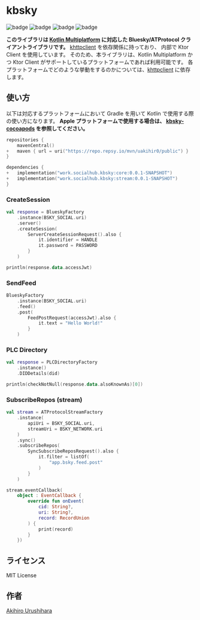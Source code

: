 # kbsky

![badge][badge-js]
![badge][badge-jvm]
![badge][badge-ios]
![badge][badge-mac]

**このライブラリは [Kotlin Multiplatform](https://kotlinlang.org/docs/multiplatform.html) に対応した Bluesky/ATProtocol クライアントライブラリです。**
[khttpclient] を依存関係に持っており、 内部で Ktor Client を使用しています。
そのため、本ライブラリは、Kotlin Multiplatform かつ Ktor Client がサポートしているプラットフォームであれば利用可能です。
各プラットフォームでどのような挙動をするのかについては、[khttpclient] に依存します。

## 使い方

以下は対応するプラットフォームにおいて Gradle を用いて Kotlin で使用する際の使い方になります。
**Apple プラットフォームで使用する場合は、 [kbsky-cocoapods](https://github.com/uakihir0/kbsky-cocoapods) を参照してください。**

```kotlin:build.gradle.kts
repositories {
    mavenCentral()
+   maven { url = uri("https://repo.repsy.io/mvn/uakihir0/public") }
}

dependencies {
+   implementation("work.socialhub.kbsky:core:0.0.1-SNAPSHOT")
+   implementation("work.socialhub.kbsky:stream:0.0.1-SNAPSHOT")
}
```

### CreateSession

```kotlin
val response = BlueskyFactory
    .instance(BSKY_SOCIAL.uri)
    .server()
    .createSession(
        ServerCreateSessionRequest().also {
            it.identifier = HANDLE
            it.password = PASSWORD
        }
    )

println(response.data.accessJwt)
```

### SendFeed

```kotlin
BlueskyFactory
    .instance(BSKY_SOCIAL.uri)
    .feed()
    .post(
        FeedPostRequest(accessJwt).also {
            it.text = "Hello World!"
        }
    )
```

### PLC Directory

```kotlin
val response = PLCDirectoryFactory
    .instance()
    .DIDDetails(did)

println(checkNotNull(response.data.alsoKnownAs)[0])
```

### SubscribeRepos (stream)

```kotlin
val stream = ATProtocolStreamFactory
    .instance(
        apiUri = BSKY_SOCIAL.uri,
        streamUri = BSKY_NETWORK.uri
    )
    .sync()
    .subscribeRepos(
        SyncSubscribeReposRequest().also {
            it.filter = listOf(
                "app.bsky.feed.post"
            )
        }
    )

stream.eventCallback(
    object : EventCallback {
        override fun onEvent(
            cid: String?,
            uri: String?,
            record: RecordUnion
        ) {
            print(record)
        }
    })
```

## ライセンス

MIT License

## 作者

[Akihiro Urushihara](https://github.com/uakihir0)

[khttpclient]: https://github.com/uakihir0/khttpclient
[badge-android]: http://img.shields.io/badge/-android-6EDB8D.svg
[badge-android-native]: http://img.shields.io/badge/support-[AndroidNative]-6EDB8D.svg
[badge-wearos]: http://img.shields.io/badge/-wearos-8ECDA0.svg
[badge-jvm]: http://img.shields.io/badge/-jvm-DB413D.svg
[badge-js]: http://img.shields.io/badge/-js-F8DB5D.svg
[badge-js-ir]: https://img.shields.io/badge/support-[IR]-AAC4E0.svg
[badge-nodejs]: https://img.shields.io/badge/-nodejs-68a063.svg
[badge-linux]: http://img.shields.io/badge/-linux-2D3F6C.svg
[badge-windows]: http://img.shields.io/badge/-windows-4D76CD.svg
[badge-wasm]: https://img.shields.io/badge/-wasm-624FE8.svg
[badge-apple-silicon]: http://img.shields.io/badge/support-[AppleSilicon]-43BBFF.svg
[badge-ios]: http://img.shields.io/badge/-ios-CDCDCD.svg
[badge-mac]: http://img.shields.io/badge/-macos-111111.svg
[badge-watchos]: http://img.shields.io/badge/-watchos-C0C0C0.svg
[badge-tvos]: http://img.shields.io/badge/-tvos-808080.svg